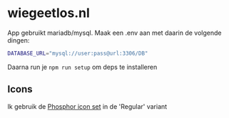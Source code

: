 # wiegeetlos.nl

App gebruikt mariadb/mysql. Maak een .env aan met daarin de volgende dingen:

```sh
DATABASE_URL="mysql://user:pass@url:3306/DB"
```

Daarna run je `npm run setup` om deps te installeren

## Icons

Ik gebruik de [Phosphor icon set](https://icon-sets.iconify.design/ph/) in de 'Regular' variant

